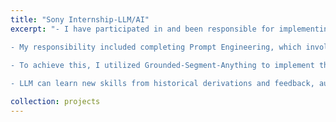 ```yaml
---
title: "Sony Internship-LLM/AI"
excerpt: "- I have participated in and been responsible for implementing the feeding task instructions for a robot based on the Large Language Models (LLMs).

- My responsibility included completing Prompt Engineering, which involved designing the ReAct framework. This framework enables LLMs to interact with external tools to obtain additional information and generate inference paths and task-specific operations in an interleaved manner. By decomposing language instructions, I aimed to provide more reliable and practical responses.

- To achieve this, I utilized Grounded-Segment-Anything to implement the localization of specific objects in two-dimensional images and performed three-dimensional reconstruction of the coordinates. I further encapsulated these functions into an skill library.
  
- LLM can learn new skills from historical derivations and feedback, automatically adding these new skills to its skill vector library. During task completion, it will automatically select the required skills from the vector database based on relevance. LLM also incorporates a self-verification and self-correction module, which detects grammar and logic errors, providing feedback to LLM to revise solutions accordingly. Additionally, it utilizes environmental feedback to determine the successful implementation of tasks. "

collection: projects
---
```


